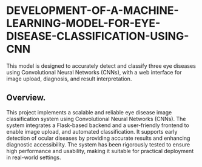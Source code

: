 # DEVELOPMENT-OF-A-MACHINE-LEARNING-MODEL-FOR-EYE-DISEASE-CLASSIFICATION-USING-CNN
This model is designed to accurately detect and classify three eye diseases using Convolutional Neural Networks (CNNs), with a web interface for image upload, diagnosis, and result interpretation.
## Overview.  
This project implements a scalable and reliable eye disease image classification system using Convolutional Neural Networks (CNNs). The system integrates a Flask-based backend and a user-friendly frontend to enable image upload, and automated classification. It supports early detection of ocular diseases by providing accurate results and enhancing diagnostic accessibility. The system has been rigorously tested to ensure high performance and usability, making it suitable for practical deployment in real-world settings.



